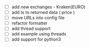 - [ ] add new exchanges - Kraken(EURO)
- [ ] add ts to returned data ( price )
- [ ] move URLs into config file
- [ ] refactor formatter
- [ ] add thread support
- [ ] add example using threads
- [ ] add support for python3
